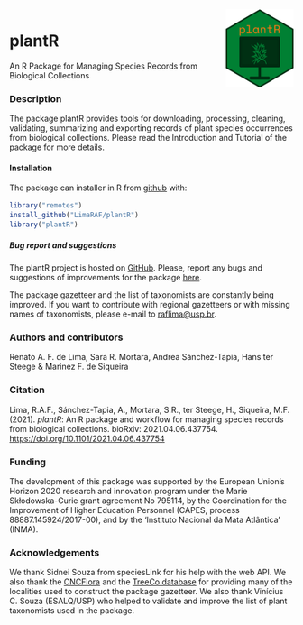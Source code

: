 
<!-- README.md is generated from README.Rmd. Please edit that file -->

<img src="https://raw.githubusercontent.com/liibre/plantR_logo/master/figs/plantR_logo.png?token=AA4OYDE3TMIXBWRYVMNCINC72PIUY" align="right" alt="" width="120" />

# plantR

An R Package for Managing Species Records from Biological Collections

### Description

The package plantR provides tools for downloading, processing, cleaning,
validating, summarizing and exporting records of plant species
occurrences from biological collections. Please read the Introduction
and Tutorial of the package for more details.

#### Installation

The package can installer in R from [github](https://github.com/) with:

``` r
library("remotes")
install_github("LimaRAF/plantR")
library("plantR")
```

##### Bug report and suggestions

The plantR project is hosted on
[GitHub](https://github.com/LimaRAF/plantR/). Please, report any bugs
and suggestions of improvements for the package
[here](https://github.com/LimaRAF/plantR/issues).

The package gazetteer and the list of taxonomists are constantly being
improved. If you want to contribute with regional gazetteers or with
missing names of taxonomists, please e-mail to <raflima@usp.br>.

### Authors and contributors

Renato A. F. de Lima, Sara R. Mortara, Andrea Sánchez-Tapia, Hans ter
Steege & Marinez F. de Siqueira

### Citation

Lima, R.A.F., Sánchez-Tapia, A., Mortara, S.R., ter Steege, H.,
Siqueira, M.F. (2021). *plantR*: An R package and workflow for managing
species records from biological collections. bioRxiv: 2021.04.06.437754.
<https://doi.org/10.1101/2021.04.06.437754>

### Funding

The development of this package was supported by the European Union’s
Horizon 2020 research and innovation program under the Marie
Skłodowska-Curie grant agreement No 795114, by the Coordination for the
Improvement of Higher Education Personnel (CAPES, process
88887.145924/2017-00), and by the ‘Instituto Nacional da Mata Atlântica’
(INMA).

### Acknowledgements

We thank Sidnei Souza from speciesLink for his help with the web API. We
also thank the [CNCFlora](http://cncflora.jbrj.gov.br) and the [TreeCo
database](http://labtrop.ib.usp.br/doku.php?id=projetos:treeco:start)
for providing many of the localities used to construct the package
gazetteer. We also thank Vinícius C. Souza (ESALQ/USP) who helped to
validate and improve the list of plant taxonomists used in the package.
